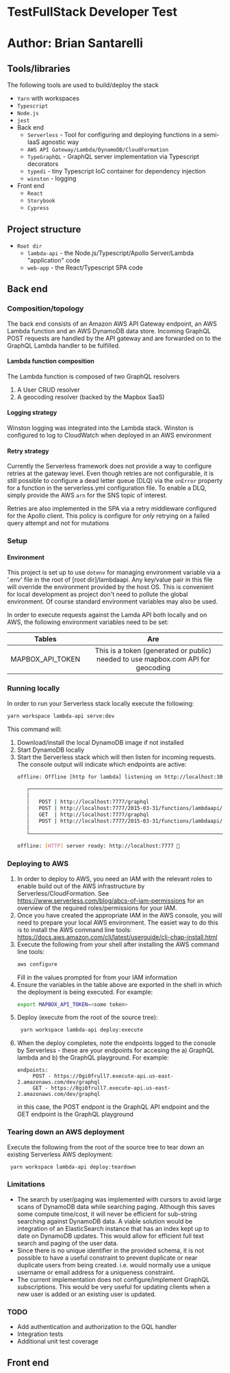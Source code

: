 # TestFullStack Developer Test


# Author: Brian Santarelli

## Tools/libraries
The following tools are used to build/deploy the stack
* `Yarn` with workspaces
* `Typescript`
* `Node.js`
* `jest`
* Back end
  * `Serverless` - Tool for configuring and deploying functions in a semi-IaaS agnostic way
  * `AWS API Gateway/Lambda/DynamoDB/CloudFormation`
  * `TypeGraphQL` - GraphQL server implementation via Typescript decorators
  * `typedi` - tiny Typescript IoC container for dependency injection
  * `winston` - logging
* Front end
  * `React`
  * `Storybook`
  * `Cypress` 

## Project structure
* `Root dir`
  * `lambda-api` - the Node.js/Typescript/Apollo Server/Lambda "application" code
  * `web-app` - the React/Typescript SPA code

## Back end

### Composition/topology
The back end consists of an Amazon AWS API Gateway endpoint, an AWS Lambda function and an AWS DynamoDB data store.  Incoming GraphQL POST requests are handled by the API gateway and are forwarded on to the GraphQL Lambda handler to be fulfilled.  

#### Lambda function composition
The Lambda function is composed of two GraphQL resolvers
1) A User CRUD resolver
2) A geocoding resolver (backed by the Mapbox SaaS)

#### Logging strategy
Winston logging was integrated into the Lambda stack.  Winston is configured to log to CloudWatch when deployed in an AWS environment

#### Retry strategy
Currently the Serverless framework does not provide a way to configure retries at the gateway level.  Even though retries are not configurable, it is still possible to configure a dead letter queue (DLQ) via the `onError` property for a function in the serverless.yml configuration file.  To enable a DLQ, simply provide the AWS `arn` for the SNS topic of interest.

Retries are also implemented in the SPA via a retry middleware configured for the Apollo client.  This policy is configure for *only* retrying on a failed query attempt and not for mutations

### Setup

#### Environment
This project is set up to use `dotenv` for managing environment variable via a '.env' file in the root of [root dir]/lambdaapi.  Any key/value pair in this file will override the environment provided by the host OS.  This is convenient for local development as project don't need to pollute the global environment.  Of course standard environment variables may also be used.

In order to execute requests against the Lamda API both locally and on AWS, the following environment variables need to be set:

| Tables        | Are           |
| ------------- |:-------------:|
| MAPBOX_API_TOKEN  | This is a token (generated or public) needed to use mapbox.com API for geocoding |

### Running locally
In order to run your Serverless stack locally execute the following:
```bash
yarn workspace lambda-api serve:dev
```
This command will:
1) Download/install the local DynamoDB image if not installed
2) Start DynamoDB locally
3) Start the Serverless stack which will then listen for incoming requests.  The console output will indicate which endpoints are active:
    ```bash
    offline: Offline [http for lambda] listening on http://localhost:3002
    
       ┌─────────────────────────────────────────────────────────────────────────────┐
       │                                                                             │
       │   POST | http://localhost:7777/graphql                                      │
       │   POST | http://localhost:7777/2015-03-31/functions/lambdaapi/invocations   │
       │   GET  | http://localhost:7777/graphql                                      │
       │   POST | http://localhost:7777/2015-03-31/functions/lambdaapi/invocations   │
       │                                                                             │
       └─────────────────────────────────────────────────────────────────────────────┘
    
    offline: [HTTP] server ready: http://localhost:7777 🚀
    ```

### Deploying to AWS
1) In order to deploy to AWS, you need an IAM with the relevant roles to enable build out of the AWS infrastructure by Serverless/CloudFormation.  See https://www.serverless.com/blog/abcs-of-iam-permissions for an overview of the required roles/permissions for your IAM.
2) Once you have created the appropriate IAM in the AWS console, you will need to prepare your local AWS environment.  The easiet way to do this is to install the AWS command line tools: https://docs.aws.amazon.com/cli/latest/userguide/cli-chap-install.html
3) Execute the following from your shell after installing the AWS command line tools:
    ```bash
    aws configure
    ```   
    Fill in the values prompted for from your IAM information
4) Ensure the variables in the table above are exported in the shell in which the deployment is being executed.  For example:
    ```bash
    export MAPBOX_API_TOKEN=<some token>
    ```
5) Deploy (execute from the root of the source tree):
    ```bash
     yarn workspace lambda-api deploy:execute
    ```
6) When the deploy completes, note the endpoints logged to the console by Serverless - these are your endpoints for accesing the a) GraphQL lambda and b) the GraphQL playground.  For example:
    ```
    endpoints:
         POST - https://0gi0frull7.execute-api.us-east-2.amazonaws.com/dev/graphql
         GET - https://0gi0frull7.execute-api.us-east-2.amazonaws.com/dev/graphql
    ```   
    in this case, the POST endpont is the GraphQL API endpoint and the GET endpoint is the GraphQL playground

### Tearing down an AWS deployment
Execute the following from the root of the source tree to tear down an existing Serverless AWS deployment:
```bash
 yarn workspace lambda-api deploy:teardown
```

### Limitations
* The search by user/paging was implemented with cursors to avoid large scans of DynamoDB data while searching paging.  Although this saves some compute time/cost, it will never be efficient for sub-string searching against DynamoDB data.  A viable solution would be integration of an ElasticSearch instance that has an index kept up to date on DynamoDB updates.  This would allow for efficient full text search and paging of the user data. 
* Since there is no unique identifier in the provided schema, it is not possible to have a useful constraint to prevent duplicate or near duplicate users from being created.  i.e. would normally use a unique username or email address for a uniqueness constraint. 
* The current implementation does not configure/implement GraphQL subscriptions.  This would be very useful for updating clients when a new user is added or an existing user is updated.

### TODO
* Add authentication and authorization to the GQL handler
* Integration tests
* Additional unit test coverage


## Front end
